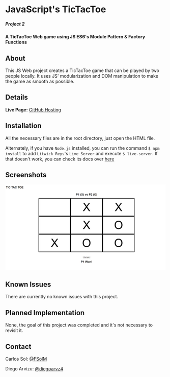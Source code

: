 # JavaScript's TicTacToe

##### Project 2

#### A TicTacToe Web game using JS ES6's Module Pattern & Factory Functions

## About

This JS Web project creates a TicTacToe game that can be played by two people locally. It uses JS' modularization and DOM manipulation to make the game as smooth as possible.

## Details

**Live Page:** [GitHub Hosting](https://fsolm.github.io/JS-TicTacToe/)

## Installation

All the necessary files are in the root directory, just open the HTML file.

Alternately, if you have `Node.js` installed, you can run the command `$ npm install` to add `Litwick Reys`'s `Live Server` and execute `$ live-server`. If that doesn't work, you can check its docs over [here](https://github.com/ritwickdey/vscode-live-server)

## Screenshots

![Screenshot](/screenshots/JSP2.png)

## Known Issues

There are currently no known issues with this project.

## Planned Implementation

None, the goal of this project was completed and it's not necessary to revisit it.

## Contact

Carlos Sol: [@FSolM](https://github.com/FSolM)

Diego Arvizu: [@diegoarvz4](https://github.com/diegoarvz4)
